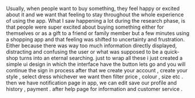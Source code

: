 Usually, when people want to buy something, they feel happy or excited about it and we want that feeling to stay throughout the whole experience of using the app. What I saw happening a lot during the research phase, is that people were super excited about buying something either for themselves or as a gift to a friend or family member but a few minutes using a shopping app and that feeling was shifted to uncertainty and frustration. Either because there was way too much information directly displayed, distracting and confusing the user or what was supposed to be a quick-shop turns into an eternal searching.
just to wrap all these i just created a simple ui design in which the interface have the button lets go and you will continue the sign in process after that we create your account , create your style , select dress whichever we want then filter price , colour , size etc . 
then we have notification page in app, we can edit save our profile and history , payment .
after help page for information and customer service .
